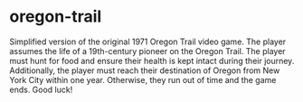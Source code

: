 # oregon-trail
Simplified version of the original 1971 Oregon Trail video game. The player assumes the life of a 19th-century pioneer on the Oregon Trail. The player must hunt for food and ensure their health is kept intact during their journey. Additionally, the player must reach their destination of Oregon from New York City within one year. Otherwise, they run out of time and the game ends. Good luck!
